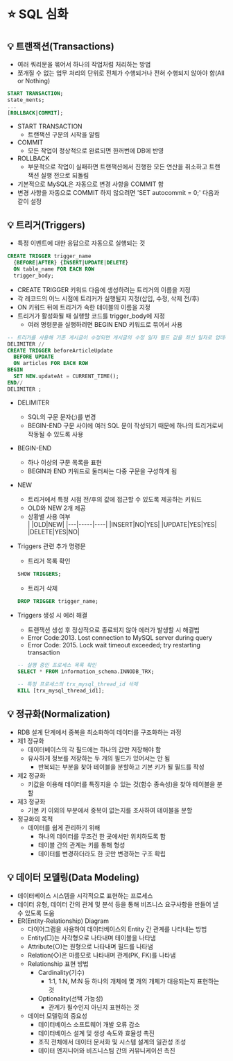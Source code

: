 # ⭐ SQL 심화

## 💡 트랜잭션(Transactions)

- 여러 쿼리문을 묶어서 하나의 작업처럼 처리하는 방법
- 쪼개질 수 없는 업무 처리의 단위로 전체가 수행되거나 전혀 수행되지 않아야 함(All or Nothing)

```sql
START TRANSACTION;
state_ments;
...
[ROLLBACK|COMMIT];
```

- START TRANSACTION
  - 트랜잭션 구문의 시작을 알림
- COMMIT
  - 모든 작업이 정상적으로 완료되면 한꺼번에 DB에 반영
- ROLLBACK
  - 부분적으로 작업이 실패하면 트랜잭션에서 진행한 모든 연산을 취소하고 트랜잭션 실행 전으로 되돌림
- 기본적으로 MySQL은 자동으로 변경 사항을 COMMIT 함
- 변경 사항을 자동으로 COMMIT 하지 않으려면 'SET autocommit = 0;' 다음과 같이 설정

## 💡 트리거(Triggers)

- 특정 이벤트에 대한 응답으로 자동으로 실행되는 것

```sql
CREATE TRIGGER trigger_name
  {BEFORE|AFTER} {INSERT|UPDATE|DELETE}
  ON table_name FOR EACH ROW
  trigger_body;
```

- CREATE TRIGGER 키워드 다음에 생성하려는 트리거의 이름을 지정
- 각 레코드의 어느 시점에 트리커가 실행될지 지정(삽입, 수정, 삭제 전/후)
- ON 키워드 뒤에 트리거가 속한 테이블의 이름을 지정
- 트리거가 활성화될 때 실행할 코드를 trigger_body에 지정
  - 여러 명령문을 실행하려면 BEGIN END 키워드로 묶어서 사용

```sql
-- 트리거를 사용해 기존 게시글이 수정되면 게시글의 수정 일자 필드 값을 최신 일자로 업데이트하기
DELIMITER //
CREATE TRIGGER beforeArticleUpdate
  BEFORE UPDATE
  ON articles FOR EACH ROW
BEGIN
  SET NEW.updateAt = CURRENT_TIME();
END//
DELIMITER ;
```

- DELIMITER
  - SQL의 구문 문자(;)를 변경
  - BEGIN-END 구문 사이에 여러 SQL 문이 작성되기 때문에 하나의 트리거로써 작동될 수 있도록 사용
- BEGIN-END
  - 하나 이상의 구문 목록을 표현
  - BEGIN과 END 키워드로 둘러싸는 다중 구문을 구성하게 됨
- NEW

  - 트리거에서 특정 시점 전/후의 값에 접근할 수 있도록 제공하는 키워드
  - OLD와 NEW 2개 제공
  - 상황별 사용 여부  
    | |OLD|NEW|
    |---|-----|----|
    |INSERT|NO|YES|
    |UPDATE|YES|YES|
    |DELETE|YES|NO|

- Triggers 관련 추가 명령문
  - 트리거 목록 확인
  ```sql
  SHOW TRIGGERS;
  ```
  - 트리거 삭제
  ```sql
  DROP TRIGGER trigger_name;
  ```
- Triggers 생성 시 에러 해결

  - 트랜잭션 생성 후 정상적으로 종료되지 않아 에러가 발생할 시 해결법
  - Error Code:2013. Lost connection to MySQL server during query
  - Error Code: 2015. Lock wait timeout exceeded; try restarting transaction

  ```sql
  -- 실행 중인 프로세스 목록 확인
  SELECT * FROM information_schema.INNODB_TRX;

  -- 특정 프로세스의 trx_mysql_thread_id 삭제
  KILL [trx_mysql_thread_id1];
  ```

## 💡 정규화(Normalization)

- RDB 설계 단계에서 중복을 최소화하여 데이터를 구조화하는 과정
- 제1 정규화
  - 데이터베이스의 각 필드에는 하나의 값만 저장해야 함
  - 유사하게 정보를 저장하는 두 개의 필드가 있어서는 안 됨
    - 반복되는 부분을 찾아 테이블을 분할하고 기본 키가 될 필드를 작성
- 제2 정규화
  - 키값을 이용해 데이터를 특징지을 수 있는 것(함수 종속성)을 찾아 테이블을 분할
- 제3 정규화
  - 기본 키 이외의 부분에서 중복이 없는지를 조사하여 테이블을 분할
- 정규화의 목적
  - 데이터를 쉽게 관리하기 위해
    - 하나의 데이터를 무조건 한 곳에서만 위치하도록 함
    - 테이블 간의 관계는 키를 통해 형성
    - 데이터를 변경하더라도 한 곳만 변경하는 구조 확립

## 💡 데이터 모델링(Data Modeling)

- 데이터베이스 시스템을 시각적으로 표현하는 프로세스
- 데이터 유형, 데이터 간의 관계 및 분석 등을 통해 비즈니스 요구사항을 만들어 낼 수 있도록 도움
- ER(Entity-Relationship) Diagram
  - 다이어그램을 사용하여 데이터베이스의 Entity 간 관계를 나타내는 방법
  - Entity(□)는 사각형으로 나타내며 테이블을 나타냄
  - Attribute(○)는 원형으로 나타내며 필드를 나타냄
  - Relation(◇)은 마름모로 나타내며 관계(PK, FK)를 나타냄
  - Relationship 표현 방법
    - Cardinality(기수)
      - 1:1, 1:N, M:N 등 하나의 개체에 몇 개의 개체가 대응되는지 표현하는 것
    - Optionality(선택 가능성)
      - 관계가 필수인지 아닌지 표현하는 것
  - 데이터 모델링의 중요성
    - 데이터베이스 소프트웨어 개발 오류 감소
    - 데이터베이스 설계 및 생성 속도와 효율성 촉진
    - 조직 전체에서 데이터 문서화 및 시스템 설계의 일관성 조성
    - 데이터 엔지니어와 비즈니스팀 간의 커뮤니케이션 촉진
